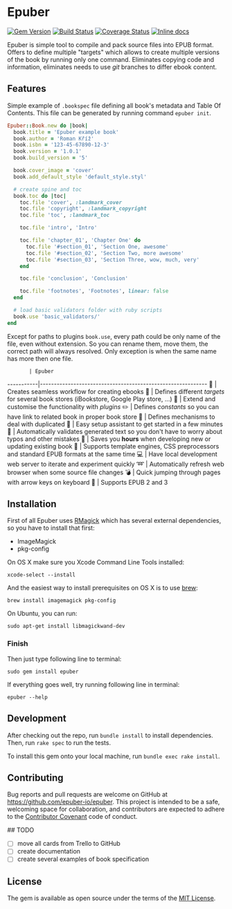 # Epuber

[![Gem Version](https://badge.fury.io/rb/epuber.svg)](http://badge.fury.io/rb/epuber) [![Build Status](https://travis-ci.org/epuber-io/epuber.svg?branch=master)](https://travis-ci.org/epuber-io/epuber) [![Coverage Status](https://coveralls.io/repos/epuber-io/epuber/badge.svg?branch=master&service=github)](https://coveralls.io/github/epuber-io/epuber?branch=master) [![Inline docs](http://inch-ci.org/github/epuber-io/epuber.svg?branch=master)](http://inch-ci.org/github/epuber-io/epuber)

Epuber is simple tool to compile and pack source files into EPUB format. Offers to define multiple "targets" which allows to create multiple versions of the book by running only one command. Eliminates copying code and information, eliminates needs to use _git_ branches to differ ebook content.


## Features

Simple example of `.bookspec` file defining all book's metadata and Table Of Contents. This file can be generated by running command `epuber init`.

```ruby
Epuber::Book.new do |book|
  book.title = 'Epuber example book'
  book.author = 'Roman Kříž'
  book.isbn = '123-45-67890-12-3'
  book.version = '1.0.1'
  book.build_version = '5'

  book.cover_image = 'cover'
  book.add_default_style 'default_style.styl'

  # create spine and toc
  book.toc do |toc|
    toc.file 'cover', :landmark_cover
    toc.file 'copyright', :landmark_copyright
    toc.file 'toc', :landmark_toc

    toc.file 'intro', 'Intro'

    toc.file 'chapter_01', 'Chapter One' do
      toc.file '#section_01', 'Section One, awesome'
      toc.file '#section_02', 'Section Two, more awesome'
      toc.file '#section_03', 'Section Three, wow, much, very'
    end

    toc.file 'conclusion', 'Conclusion'

    toc.file 'footnotes', 'Footnotes', linear: false
  end

  # load basic validators folder with ruby scripts
  book.use 'basic_validators/'
end
```

Except for paths to plugins `book.use`, every path could be only name of the file, even without extension. So you can rename them, move them, the correct path will always resolved. Only exception is when the same name has more then one file.

           | Epuber
-----------|------------------------------------------------------------
:book:     | Creates seamless workflow for creating ebooks
:monorail: | Defines different _targets_ for several book stores (iBookstore, Google Play store, ...)
:wrench:   | Extend and customise the functionality with _plugins_
:pencil2:  | Defines _constants_ so you can have link to related book in proper book store
:pencil:   | Defines mechanisms to deal with duplicated 
:tophat:   | Easy setup assistant to get started in a few minutes
:ghost:    | Automatically validates generated text so you don't have to worry about typos and other mistakes
:rocket:   | Saves you **hours** when developing new or updating existing book
:page_with_curl: | Supports template engines, CSS preprocessors and standard EPUB formats at the same time
:computer: | Have local development web server to iterate and experiment quickly
:loop:     | Automatically refresh web browser when some source file changes
:bomb:     | Quick jumping through pages with arrow keys on keyboard
:closed_book: | Supports EPUB 2 and 3


## Installation

First of all Epuber uses [RMagick](https://github.com/rmagick/rmagick) which has several external dependencies, so you have to install that first:

- ImageMagick
- pkg-config

On OS X make sure you Xcode Command Line Tools installed:
    
    xcode-select --install

And the easiest way to install prerequisites on OS X is to use [brew](http://brew.sh):

    brew install imagemagick pkg-config

On Ubuntu, you can run:

    sudo apt-get install libmagickwand-dev


### Finish

Then just type following line to terminal:

    sudo gem install epuber

If everything goes well, try running following line in terminal:

    epuber --help


## Development

After checking out the repo, run `bundle install` to install dependencies. Then, run `rake spec` to run the tests.

To install this gem onto your local machine, run `bundle exec rake install`.


## Contributing

Bug reports and pull requests are welcome on GitHub at https://github.com/epuber-io/epuber. This project is intended to be a safe, welcoming space for collaboration, and contributors are expected to adhere to the [Contributor Covenant](contributor-covenant.org) code of conduct.


## TODO

- [ ] move all cards from Trello to GitHub
- [ ] create documentation 
- [ ] create several examples of book specification

## License

The gem is available as open source under the terms of the [MIT License](http://opensource.org/licenses/MIT).
